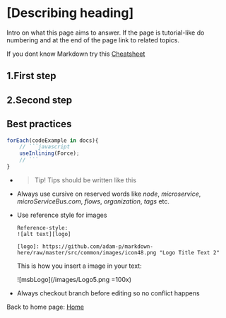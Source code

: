 # [Describing heading]

Intro on what this page aims to answer. If the page is tutorial-like do numbering and at the end of the page link to related topics.

If you dont know Markdown try this [Cheatsheet](https://github.com/adam-p/markdown-here/blob/master/README.md)

## 1.First step

## 2.Second step

## Best practices

```javascript
forEach(codeExample in docs){
    // ```javascript
    useInlining(Force);
    // ```
}
```

* >Tip! Tips should be written like this

* Always use cursive on reserved words like *node*, *microservice*, *microServiceBus.com*, *flows*, *organization*, *tags* etc.

* Use reference style for images

    ```text
    Reference-style:
    ![alt text][logo]

    [logo]: https://github.com/adam-p/markdown-here/raw/master/src/common/images/icon48.png "Logo Title Text 2"
    ```

    This is how you insert a image in your text:

    ![msbLogo](/images/Logo5.png =100x)

* Always checkout branch before editing so no conflict happens

Back to home page: [Home](/microServiceBus.docs/)